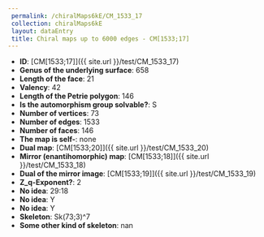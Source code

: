 ```yaml
--- 
 permalink: /chiralMaps6kE/CM_1533_17 
 collection: chiralMaps6kE
 layout: dataEntry
 title: Chiral maps up to 6000 edges - CM[1533;17]
---
```


- **ID**: [CM[1533;17]]({{ site.url }}/test/CM_1533_17)
- **Genus of the underlying surface**: 658
- **Length of the face**: 21
- **Valency**: 42
- **Length of the Petrie polygon**: 146
- **Is the automorphism group solvable?**: S
- **Number of vertices**: 73
- **Number of edges**: 1533
- **Number of faces**: 146
- **The map is self-**: none
- **Dual map**: [CM[1533;20]]({{ site.url }}/test/CM_1533_20)
- **Mirror (enantihomorphic) map**: [CM[1533;18]]({{ site.url }}/test/CM_1533_18)
- **Dual of the mirror image**: [CM[1533;19]]({{ site.url }}/test/CM_1533_19)
- **Z_q-Exponent?**: 2
- **No idea**:  29:18
- **No idea**: Y
- **No idea**: Y
- **Skeleton**: Sk(73;3)^7
- **Some other kind of skeleton**: nan

